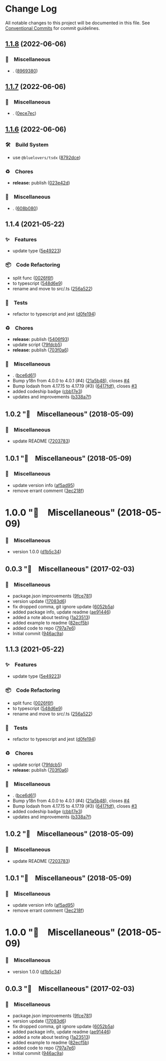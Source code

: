 # Change Log

All notable changes to this project will be documented in this file.
See [Conventional Commits](https://conventionalcommits.org) for commit guidelines.

## [1.1.8](https://github.com/bluelovers/exceldate/compare/exceldate2@1.1.7...exceldate2@1.1.8) (2022-06-06)


### 🔖　Miscellaneous

* . ([8969380](https://github.com/bluelovers/exceldate/commit/89693807642937a5e72a40f35746341f7b40b0d1))





## [1.1.7](https://github.com/bluelovers/exceldate/compare/exceldate2@1.1.6...exceldate2@1.1.7) (2022-06-06)


### 🔖　Miscellaneous

* . ([0ece7ec](https://github.com/bluelovers/exceldate/commit/0ece7ec675a10a9b8f9218680b18c618b09f722e))





## [1.1.6](https://github.com/bluelovers/exceldate/compare/exceldate2@1.1.4...exceldate2@1.1.6) (2022-06-06)


### 🛠　Build System

* use `@bluelovers/tsdx` ([8792dce](https://github.com/bluelovers/exceldate/commit/8792dce473695565de07dafe169a7d73a63d406f))


### ♻️　Chores

* **release:** publish ([023e42d](https://github.com/bluelovers/exceldate/commit/023e42d11768f91e2e2659deb5a3e44f753a6891))


### 🔖　Miscellaneous

* . ([608b080](https://github.com/bluelovers/exceldate/commit/608b0803213b63b0ce17ce21d8b6c78b4e225f37))





## 1.1.4 (2021-05-22)


### ✨　Features

* update type ([5e49223](https://github.com/bluelovers/exceldate/commit/5e49223a5607c66a7caa0873096382f374c53321))


### 📦　Code Refactoring

* split func ([0026f6f](https://github.com/bluelovers/exceldate/commit/0026f6f4e14d52f86d83a0e867f370a1cf12ee50))
* to typescript ([548d6e9](https://github.com/bluelovers/exceldate/commit/548d6e9050e92d8d1c29a97c746809a3b89adc49))
* rename and move to src/.ts ([256a522](https://github.com/bluelovers/exceldate/commit/256a522f0ad1bdac0350a42748d239474ec55ed6))


### 🚨　Tests

* refactor to typescript and jest ([d0fe194](https://github.com/bluelovers/exceldate/commit/d0fe194a5d24e04a05cdb273b8951334592a8bfc))


### ♻️　Chores

* **release:** publish ([5406f93](https://github.com/bluelovers/exceldate/commit/5406f93fef3e0e05c6fcd1680b3a61146965e06a))
* update script ([79fdcb5](https://github.com/bluelovers/exceldate/commit/79fdcb5300e0761927c8b2c89ce4aa87cb0c56b0))
* **release:** publish ([703f0a6](https://github.com/bluelovers/exceldate/commit/703f0a644c4cf8d8a35487d302095680bb5137fa))


### 🔖　Miscellaneous

* . ([bce6d61](https://github.com/bluelovers/exceldate/commit/bce6d61e5f3c6adb85a2e184a94ce870e7d7f02a))
* Bump y18n from 4.0.0 to 4.0.1 (#4) ([21a5b48](https://github.com/bluelovers/exceldate/commit/21a5b4805fa4b0221afeb8a4d3d0b3aad7610fa3)), closes [#4](https://github.com/bluelovers/exceldate/issues/4)
* Bump lodash from 4.17.15 to 4.17.19 (#3) ([6417fdf](https://github.com/bluelovers/exceldate/commit/6417fdfd7eeba828144e12d518fd53654417276e)), closes [#3](https://github.com/bluelovers/exceldate/issues/3)
* added codeship badge ([cbb17e3](https://github.com/bluelovers/exceldate/commit/cbb17e3499e82ec59568946a7b8a929b2aed0c44))
* updates and improvements ([b338a7f](https://github.com/bluelovers/exceldate/commit/b338a7fbfd4097e26d23bcc824b8d680a244e597))



## 1.0.2 "🔖　Miscellaneous" (2018-05-09)


### 🔖　Miscellaneous

* update README ([7203783](https://github.com/bluelovers/exceldate/commit/720378338076b11122b3039ac0119281bf41857b))



## 1.0.1 "🔖　Miscellaneous" (2018-05-09)


### 🔖　Miscellaneous

* update version info ([af5ad95](https://github.com/bluelovers/exceldate/commit/af5ad95bc20f459862e63d896f36c1a932b377a8))
* remove errant comment ([3ec218f](https://github.com/bluelovers/exceldate/commit/3ec218f9309ca9c9be39408d225eff372d7c26a8))



# 1.0.0 "🔖　Miscellaneous" (2018-05-09)


### 🔖　Miscellaneous

* version 1.0.0 ([d1b5c34](https://github.com/bluelovers/exceldate/commit/d1b5c34a18c8464a9c888bc1120ad3b1f95bf6c7))



## 0.0.3 "🔖　Miscellaneous" (2017-02-03)


### 🔖　Miscellaneous

* package.json improvements ([9fce781](https://github.com/bluelovers/exceldate/commit/9fce781670281f1e4a4c4814113c3c476e1b527e))
* version update ([17083d6](https://github.com/bluelovers/exceldate/commit/17083d606e25becdf793896943b41f75fda7268d))
* fix dropped comma, git ignore update ([6052b5a](https://github.com/bluelovers/exceldate/commit/6052b5a004e0f663e605da6c59f90ef8cd595174))
* added package info, update readme ([ae91446](https://github.com/bluelovers/exceldate/commit/ae91446f059fa638d90604269f4077265fe50a20))
* added a note about testing ([1a23513](https://github.com/bluelovers/exceldate/commit/1a2351349c6845f59071d8a8bc6107ab5edb046c))
* added example to readme ([82ecf5b](https://github.com/bluelovers/exceldate/commit/82ecf5b062ce1027ec0838cc63a52442d1b2b6ba))
* added code to repo ([797a7e6](https://github.com/bluelovers/exceldate/commit/797a7e6550141bf817c869081790c8965cf32be2))
* Initial commit ([946ac9a](https://github.com/bluelovers/exceldate/commit/946ac9a22da8c6919dfd52f49435fcd10460d234))





## 1.1.3 (2021-05-22)


### ✨　Features

* update type ([5e49223](https://github.com/bluelovers/exceldate/commit/5e49223a5607c66a7caa0873096382f374c53321))


### 📦　Code Refactoring

* split func ([0026f6f](https://github.com/bluelovers/exceldate/commit/0026f6f4e14d52f86d83a0e867f370a1cf12ee50))
* to typescript ([548d6e9](https://github.com/bluelovers/exceldate/commit/548d6e9050e92d8d1c29a97c746809a3b89adc49))
* rename and move to src/.ts ([256a522](https://github.com/bluelovers/exceldate/commit/256a522f0ad1bdac0350a42748d239474ec55ed6))


### 🚨　Tests

* refactor to typescript and jest ([d0fe194](https://github.com/bluelovers/exceldate/commit/d0fe194a5d24e04a05cdb273b8951334592a8bfc))


### ♻️　Chores

* update script ([79fdcb5](https://github.com/bluelovers/exceldate/commit/79fdcb5300e0761927c8b2c89ce4aa87cb0c56b0))
* **release:** publish ([703f0a6](https://github.com/bluelovers/exceldate/commit/703f0a644c4cf8d8a35487d302095680bb5137fa))


### 🔖　Miscellaneous

* . ([bce6d61](https://github.com/bluelovers/exceldate/commit/bce6d61e5f3c6adb85a2e184a94ce870e7d7f02a))
* Bump y18n from 4.0.0 to 4.0.1 (#4) ([21a5b48](https://github.com/bluelovers/exceldate/commit/21a5b4805fa4b0221afeb8a4d3d0b3aad7610fa3)), closes [#4](https://github.com/bluelovers/exceldate/issues/4)
* Bump lodash from 4.17.15 to 4.17.19 (#3) ([6417fdf](https://github.com/bluelovers/exceldate/commit/6417fdfd7eeba828144e12d518fd53654417276e)), closes [#3](https://github.com/bluelovers/exceldate/issues/3)
* added codeship badge ([cbb17e3](https://github.com/bluelovers/exceldate/commit/cbb17e3499e82ec59568946a7b8a929b2aed0c44))
* updates and improvements ([b338a7f](https://github.com/bluelovers/exceldate/commit/b338a7fbfd4097e26d23bcc824b8d680a244e597))



## 1.0.2 "🔖　Miscellaneous" (2018-05-09)


### 🔖　Miscellaneous

* update README ([7203783](https://github.com/bluelovers/exceldate/commit/720378338076b11122b3039ac0119281bf41857b))



## 1.0.1 "🔖　Miscellaneous" (2018-05-09)


### 🔖　Miscellaneous

* update version info ([af5ad95](https://github.com/bluelovers/exceldate/commit/af5ad95bc20f459862e63d896f36c1a932b377a8))
* remove errant comment ([3ec218f](https://github.com/bluelovers/exceldate/commit/3ec218f9309ca9c9be39408d225eff372d7c26a8))



# 1.0.0 "🔖　Miscellaneous" (2018-05-09)


### 🔖　Miscellaneous

* version 1.0.0 ([d1b5c34](https://github.com/bluelovers/exceldate/commit/d1b5c34a18c8464a9c888bc1120ad3b1f95bf6c7))



## 0.0.3 "🔖　Miscellaneous" (2017-02-03)


### 🔖　Miscellaneous

* package.json improvements ([9fce781](https://github.com/bluelovers/exceldate/commit/9fce781670281f1e4a4c4814113c3c476e1b527e))
* version update ([17083d6](https://github.com/bluelovers/exceldate/commit/17083d606e25becdf793896943b41f75fda7268d))
* fix dropped comma, git ignore update ([6052b5a](https://github.com/bluelovers/exceldate/commit/6052b5a004e0f663e605da6c59f90ef8cd595174))
* added package info, update readme ([ae91446](https://github.com/bluelovers/exceldate/commit/ae91446f059fa638d90604269f4077265fe50a20))
* added a note about testing ([1a23513](https://github.com/bluelovers/exceldate/commit/1a2351349c6845f59071d8a8bc6107ab5edb046c))
* added example to readme ([82ecf5b](https://github.com/bluelovers/exceldate/commit/82ecf5b062ce1027ec0838cc63a52442d1b2b6ba))
* added code to repo ([797a7e6](https://github.com/bluelovers/exceldate/commit/797a7e6550141bf817c869081790c8965cf32be2))
* Initial commit ([946ac9a](https://github.com/bluelovers/exceldate/commit/946ac9a22da8c6919dfd52f49435fcd10460d234))
